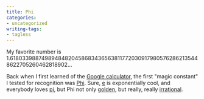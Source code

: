 ```yaml
---
title: Phi
categories:
- uncategorized
writing-tags:
- tagless
---
```


My favorite number is 1.618033988749894848204586834365638117720309179805762862135448622705260462818902...

Back when I first learned of the [Google
calculator][1], the first "magic constant" I tested for recognition was [Phi][2].  Sure, [e][3] is exponentially cool, and everybody loves [pi][4], but Phi not only [golden][5], but really, really [irrational][6].

   [1]: http://google.blogspace.com/archives/001023
   [2]: http://www.space.com/scienceastronomy/perfect_spirals_030917.html
   [3]: http://mathworld.wolfram.com/e.html
   [4]: http://aronofksy.tripod.com/pi.html
   [5]: http://dmoz.org/Science/Math/Recreations/Specific_Numbers/phi/
   [6]: http://www.ams.org/new-in-math/cover/irrational1.html
